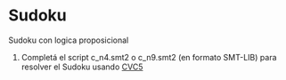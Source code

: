 # Sudoku
Sudoku con logica proposicional
1. Completá el script c_n4.smt2 o c_n9.smt2 (en formato SMT-LIB)
para resolver el Sudoku usando [CVC5](<https://cvc5.github.io/app/>)
